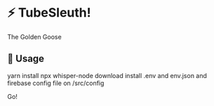 # ⚡ TubeSleuth!

The Golden Goose

## 🧰 Usage

yarn install
npx whisper-node download
install .env and env.json and firebase config file on /src/config

Go!
